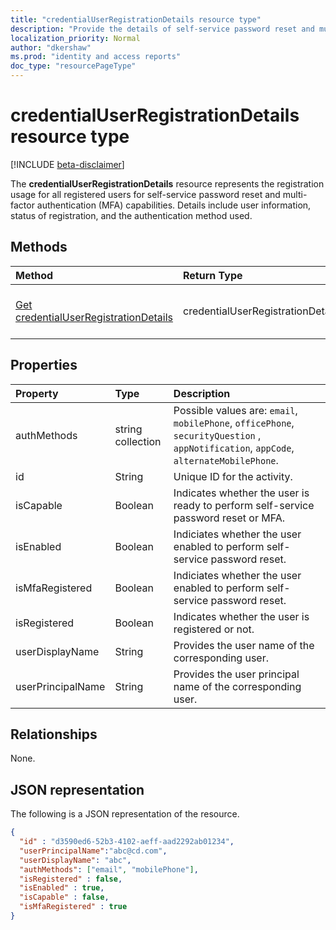 ```yaml
---
title: "credentialUserRegistrationDetails resource type"
description: "Provide the details of self-service password reset and multi-factor authentication (MFA) registration for a given tenant."
localization_priority: Normal
author: "dkershaw"
ms.prod: "identity and access reports"
doc_type: "resourcePageType"
---
```


# credentialUserRegistrationDetails resource type

[!INCLUDE [beta-disclaimer](../../includes/beta-disclaimer.md)]

The **credentialUserRegistrationDetails** resource represents the registration usage for all registered users for self-service password reset and multi-factor authentication (MFA) capabilities. Details include user information, status of registration, and the authentication method used.

## Methods

| Method       | Return Type | Description |
|:-------------|:------------|:------------|
| [Get credentialUserRegistrationDetails](../api/reportroot-list-credentialuserregistrationdetails.md) | credentialUserRegistrationDetails | Read properties and relationships of a credentialUserRegistrationDetails object. |

## Properties

| Property     | Type        | Description |
|:-------------|:------------|:------------|
| authMethods | string collection | Possible values are: `email`, `mobilePhone`, `officePhone`, `securityQuestion` , `appNotification`, `appCode`, `alternateMobilePhone`. |
| id | String | Unique ID for the activity. |
| isCapable | Boolean | Indicates whether the user is ready to perform self-service password reset or MFA. |
| isEnabled | Boolean | Indiciates whether the user enabled to perform self-service password reset. |
| isMfaRegistered | Boolean | Indiciates whether the user enabled to perform self-service password reset. |
| isRegistered | Boolean | Indicates whether the user is registered or not. |
| userDisplayName | String | Provides the user name of the corresponding user. |
| userPrincipalName | String | Provides the user principal name of the corresponding user. |

## Relationships

None.

## JSON representation

The following is a JSON representation of the resource.

<!-- {
  "blockType": "resource",
  "optionalProperties": [

  ],
  "@odata.type": "microsoft.graph.credentialUserRegistrationDetails",
  "baseType": "",
  "keyProperty": "id"
}-->

```json
{
  "id" : "d3590ed6-52b3-4102-aeff-aad2292ab01234",
  "userPrincipalName":"abc@cd.com",
  "userDisplayName": "abc",
  "authMethods": ["email", "mobilePhone"],
  "isRegistered" : false,
  "isEnabled" : true,
  "isCapable" : false,
  "isMfaRegistered" : true
}
```

<!-- uuid: 16cd6b66-4b1a-43a1-adaf-3a886856ed98
2019-02-04 14:57:30 UTC -->
<!-- {
  "type": "#page.annotation",
  "description": "credentialUserRegistrationDetails resource",
  "keywords": "",
  "section": "documentation",
  "tocPath": ""
}-->
